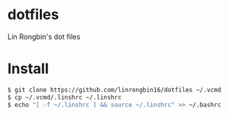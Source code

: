 # dotfiles

Lin Rongbin's dot files

# Install

```bash
$ git clone https://github.com/linrongbin16/dotfiles ~/.vcmd
$ cp ~/.vcmd/.linshrc ~/.linshrc
$ echo "[ -f ~/.linshrc ] && source ~/.linshrc" >> ~/.bashrc
```
